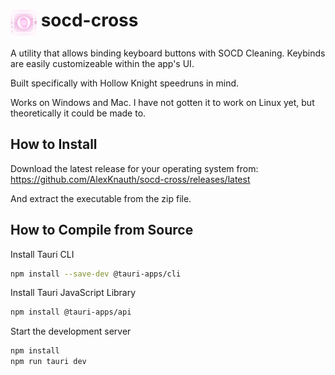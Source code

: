 # <img src="https://raw.githubusercontent.com/AlexKnauth/socd-cross/refs/heads/cross/app-icon.png" alt="socd-cross" height = "42" align="top"> socd-cross
A utility that allows binding keyboard buttons with SOCD Cleaning. Keybinds are easily customizeable within the app's UI.

Built specifically with Hollow Knight speedruns in mind.

Works on Windows and Mac. I have not gotten it to work on Linux yet, but theoretically it could be made to.

## How to Install

Download the latest release for your operating system from:
https://github.com/AlexKnauth/socd-cross/releases/latest

And extract the executable from the zip file.

## How to Compile from Source

Install Tauri CLI

```bash
npm install --save-dev @tauri-apps/cli
```

Install Tauri JavaScript Library

```bash
npm install @tauri-apps/api
```

Start the development server

```bash
npm install
npm run tauri dev
```
